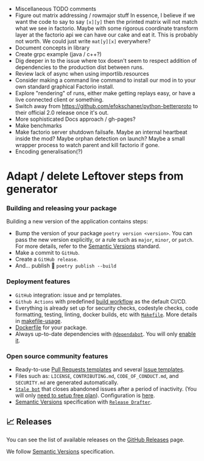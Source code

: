 - Miscellaneous TODO comments
- Figure out matrix addressing / rowmajor stuff
  In essence, I believe if we want the code to say to say `[x][y]` then the printed matrix will not match what we see in factorio.
  Maybe with some rigorous coordinate transform layer at the factorio api we can have our cake and eat it. This is probably not worth.
  We could just write `mat[y][x]` everywhere?
- Document concepts in library
- Create grpc example (java / c++?)
- Dig deeper in to the issue where tox doesn't seem to respect addition of dependencies to the production dist between runs.
- Review lack of async when using importlib.resources
- Consider making a command line command to install our mod in to your own standard graphical Factorio install.
- Explore "rendering" of runs, either make getting replays easy, or have a live connected client or something.
- Switch away from https://github.com/efokschaner/python-betterproto to their official 2.0 release once it's out.
- More sophisticated Docs approach / gh-pages?
- Make benchmarks
- Make factorio server shutdown failsafe. Maybe an internal heartbeat inside the mod? Maybe orphan detection on launch? Maybe a small wrapper process to watch parent and kill factorio if gone.
- Encoding generalisation(?)

# Adapt / delete Leftover steps from generator

### Building and releasing your package

Building a new version of the application contains steps:

- Bump the version of your package `poetry version <version>`. You can pass the new version explicitly, or a rule such as `major`, `minor`, or `patch`. For more details, refer to the [Semantic Versions](https://semver.org/) standard.
- Make a commit to `GitHub`.
- Create a `GitHub release`.
- And... publish 🙂 `poetry publish --build`

### Deployment features

- `GitHub` integration: issue and pr templates.
- `Github Actions` with predefined [build workflow](https://github.com/DrKenReid/factorio-learning-environment/blob/master/.github/workflows/build.yml) as the default CI/CD.
- Everything is already set up for security checks, codestyle checks, code formatting, testing, linting, docker builds, etc with [`Makefile`](https://github.com/DrKenReid/factorio-learning-environment/blob/master/Makefile#L89). More details in [makefile-usage](#makefile-usage).
- [Dockerfile](https://github.com/DrKenReid/factorio-learning-environment/blob/master/.devcontainer/Dockerfile) for your package.
- Always up-to-date dependencies with [`@dependabot`](https://dependabot.com/). You will only [enable it](https://docs.github.com/en/github/administering-a-repository/enabling-and-disabling-version-updates#enabling-github-dependabot-version-updates).

### Open source community features

- Ready-to-use [Pull Requests templates](https://github.com/DrKenReid/factorio-learning-environment/blob/master/.github/PULL_REQUEST_TEMPLATE.md) and several [Issue templates](https://github.com/DrKenReid/factorio-learning-environment/tree/master/.github/ISSUE_TEMPLATE).
- Files such as: `LICENSE`, `CONTRIBUTING.md`, `CODE_OF_CONDUCT.md`, and `SECURITY.md` are generated automatically.
- [`Stale bot`](https://github.com/apps/stale) that closes abandoned issues after a period of inactivity. (You will only [need to setup free plan](https://github.com/marketplace/stale)). Configuration is [here](https://github.com/DrKenReid/factorio-learning-environment/blob/master/.github/.stale.yml).
- [Semantic Versions](https://semver.org/) specification with [`Release Drafter`](https://github.com/marketplace/actions/release-drafter).


## 📈 Releases

You can see the list of available releases on the [GitHub Releases](https://github.com/DrKenReid/factorio-learning-environment/releases) page.

We follow [Semantic Versions](https://semver.org/) specification.
